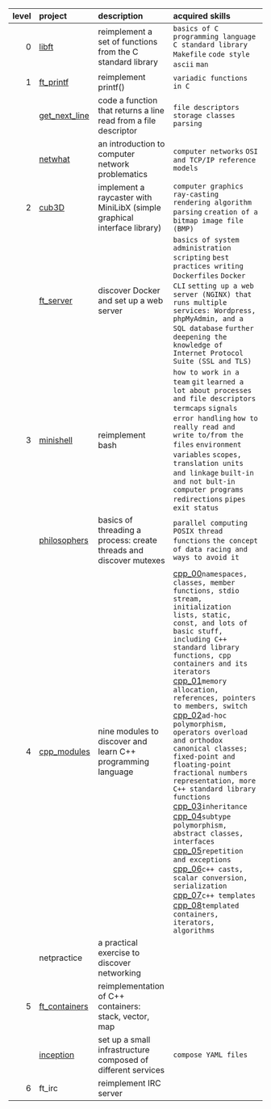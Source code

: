 | level | project | description | acquired skills |
| -----: | :------- | :----------- | :------------ |
| 0 | [libft](https://github.com/itonyluke/libft) | reimplement a set of functions from the C standard library | `basics of C programming language` `C standard library` `Makefile` `code style` `ascii` `man`
| 1 | [ft_printf](https://github.com/itonyluke/ft_printf) | reimplement printf() | `variadic functions in C` 
|   | [get_next_line](https://github.com/itonyluke/get_next_line) | code a function that returns a line read from a file descriptor | `file descriptors` `storage classes` `parsing`
|   | [netwhat](https://github.com/itonyluke/netwhat) | an introduction to computer network problematics | `computer networks` `OSI and TCP/IP reference models`
| 2 | [cub3D](https://github.com/itonyluke/cub3D) | implement a raycaster with MiniLibX (simple graphical interface library) | `сomputer graphics` `ray-casting rendering algorithm` `parsing` `creation of a bitmap image file (BMP)`
|   | [ft_server](https://github.com/itonyluke/ft_server) | discover Docker and set up a web server | `basics of system administration` `scripting` `best practices writing Dockerfiles` `Docker CLI` `setting up a web server (NGINX) that runs multiple services: Wordpress, phpMyAdmin, and a SQL database` `further deepening the knowledge of Internet Protocol Suite (SSL and TLS)`
| 3 | [minishell](https://github.com/itonyluke/minishell) | reimplement bash | `how to work in a team` `git` `learned a lot about processes and file descriptors` `termcaps` `signals` `error handling` `how to really read and write to/from the files` `environment variables` `scopes, translation units and linkage` `built-in and not bult-in computer programs` `redirections` `pipes` `exit status`
|   | [philosophers](https://github.com/itonyluke/philosophers) | basics of threading a process: create threads and discover mutexes | `parallel computing` `POSIX thread functions` `the concept of data racing and ways to avoid it`
| 4 | [cpp_modules]() | nine modules to discover and learn C++ programming language | [cpp_00]()`namespaces, classes, member functions, stdio stream, initialization lists, static, const, and lots of basic stuff, including C++ standard library functions, cpp containers and its iterators` [cpp_01]()`memory allocation, references, pointers to members, switch` [cpp_02]()`ad-hoc polymorphism, operators overload and orthodox canonical classes; fixed-point and floating-point fractional numbers representation, more C++ standard library functions` [cpp_03]()`inheritance` [cpp_04]()`subtype polymorphism, abstract classes, interfaces` [cpp_05]()`repetition and exceptions` [cpp_06]()`c++ casts, scalar conversion, serialization` [cpp_07]()`c++ templates` [cpp_08]()`templated containers, iterators, algorithms`
|   | netpractice | a practical exercise to discover networking |
| 5 | [ft_containers](https://github.com/itonyluke/ft_containers) | reimplementation of C++ containers: stack, vector, map |
|   | [inception](https://github.com/itonyluke/inception) | set up a small infrastructure composed of different services | `compose YAML files` 
| 6 | ft_irc | reimplement IRC server |
